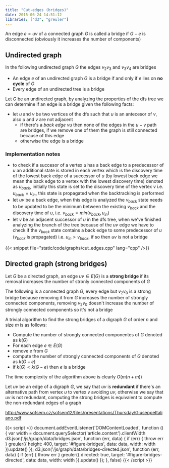 ```yaml
---
title: "Cut-edges (bridges)"
date: 2015-06-24 14:51:12
libraries: ["d3", "greuler"]
---
```


An edge $e = uv$ of a connected graph $G$ is called a bridge if $G - e$ is disconnected (obviously it increases the number of components)

## Undirected graph

In the following undirected graph $G$ the edges $v_2v_3$ and $v_3v_4$ are bridges

<div id="figure-bridges"></div>

- An edge $e$ of an undirected graph $G$ is a bridge if and only if $e$ lies on **no cycle** of $G$
- Every edge of an undirected tree is a bridge

Let $G$ be an undirected graph, by analyzing the properties of the dfs tree we can determine if an edge is a bridge given the following facts:

- let $u$ and $v$ be two vertices of the dfs such that $u$ is an antecesor of $v$, also $u$ and $v$ are not adjacent
  - if there's a *back edge* $vu$ then none of the edges in the $u-v$ path are bridges, if we remove one of them the graph is still connected because of this edge
  - otherwise the edge is a bridge

### Implementation notes

- to check if a succesor of a vertex $u$ has a back edge to a predecessor of $u$ an additional state is stored in each vertex which is the discovery time of the lowest back edge of a successor of $u$ (by lowest back edge we mean the back edge to a vertex with the lowest discovery time) denoted as $u_{back}$, initially this state is set to the discovery time of the vertex $v$ i.e. $u_{back} = u_{in}$, this state is propagated when the backtracking is performed
- let $uv$ be a back edge, when this edge is analyzed the $v_{back}$ state needs to be updated to be the minimum between the existing $v_{back}$ and the discovery time of $u$, i.e. $v_{back} = min(v_{back}, u_{in})$
- let $v$ be an adjacent successor of $u$ in the dfs tree, when we've finished analyzing the branch of the tree because of the $uv$ edge we have to check if the $v_{back}$ state contains a back edge to some predecessor of $u$ ($v_{back}$ is propagated) i.e. $u_{in} > v_{back}$, if so then $uv$ is not a bridge

{{< snippet file="static/code/graphs/cut_edges.cpp" lang="cpp" />}}

## Directed graph (strong bridges)

Let $G$ be a directed graph, an edge $uv \in E(G)$ is a **strong bridge** if its removal increases the number of stronly connected components of $G$

The following is a connected graph $G$, every edge but $v_2v_0$ is a strong bridge because removing it from $G$ increases the number of strongly connected components, removing $v_2v_0$ doesn't increase the number of strongly connected components so it's not a bridge

<div id="figure-bridges-directed"></div>

A trivial algorithm to find the strong bridges of a digraph $G$ of order $n$ and size $m$ is as follows:

- Compute the number of strongly connected componentes of $G$ denoted as $k(G)$
- For each edge $e \in E(G)$
 - remove $e$ from $G$
 - compute the number of strongly connected components of $G$ denoted as $k(G - e)$
 - if $k(G) < k(G - e)$ then $e$ is a bridge

The time complexity of the algorithm above is clearly $O(m(n + m))$

Let $uv$ be an edge of a digraph $G$, we say that $uv$ is **redundant** if there's an alternative path from vertex $u$ to vertex $v$ avoiding $uv$, otherwise we say that $uv$ is not redundant, computing the strong bridges is equivalent to compute the non-redundant edges of a graph

http://www.sofsem.cz/sofsem12/files/presentations/Thursday/GiuseppeItaliano.pdf

{{< script >}}
document.addEventListener('DOMContentLoaded', function () {
  var width = document.querySelector('article.content').clientWidth
  d3.json('/js/graph/data/bridges.json', function (err, data) {
    if (err) { throw err }
    greuler({
      height: 400,
      target: '#figure-bridges',
      data: data,
      width: width
    }).update()
  });
  d3.json('/js/graph/data/bridges-directed.json', function (err, data) {
    if (err) { throw err }
    greuler({
      directed: true,
      target: '#figure-bridges-directed',
      data: data,
      width: width
    }).update()
  });
}, false)
{{< /script >}}
